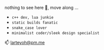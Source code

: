 nothing to see here 🙈, move along ...

- `c++ dev, lua junkie`
- `static builds fanatic`
- `snake_case lover`
- `minimalist coder/sleek design specialist`

📫 larteyoh@pm.me
